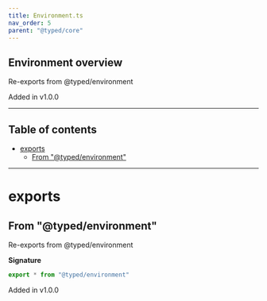 ```yaml
---
title: Environment.ts
nav_order: 5
parent: "@typed/core"
---
```


## Environment overview

Re-exports from @typed/environment

Added in v1.0.0

---

<h2 class="text-delta">Table of contents</h2>

- [exports](#exports)
  - [From "@typed/environment"](#from-typedenvironment)

---

# exports

## From "@typed/environment"

Re-exports from @typed/environment

**Signature**

```ts
export * from "@typed/environment"
```

Added in v1.0.0
